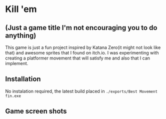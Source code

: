 # Kill 'em
## (Just a game title I'm not encouraging you to do anything)

This game is just a fun project inspired by Katana Zero(it might not look like that) and awesome sprites that I found on itch.io. I was experimenting with creating a platformer movement that will satisfy me and also that I can implement.

## Installation
No instalation required, the latest build placed in ` ./exports/Best Movement fin.exe `

## Game screen shots
